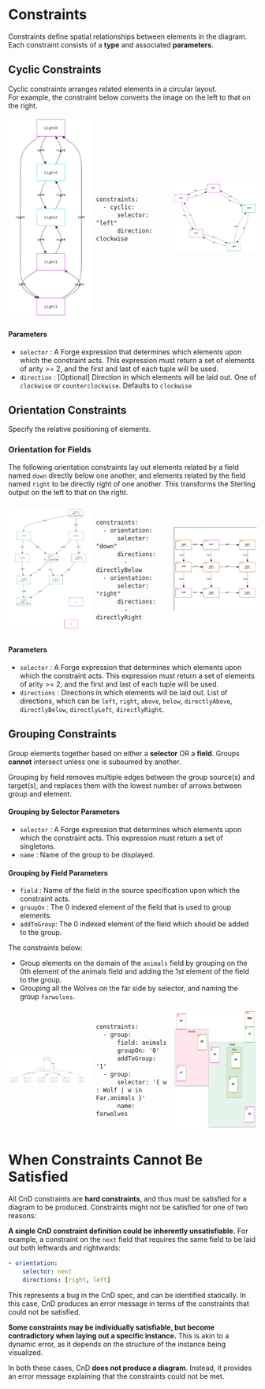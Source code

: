# Constraints
Constraints define spatial relationships between elements in the diagram. Each constraint consists of a **type** and associated **parameters**.

## **Cyclic Constraints**
Cyclic constraints arranges related elements in a circular layout.  
For example, the constraint below converts the image on the left to that on the right.


<div style="display: table; width: 100%; text-align: left;">

  <!-- Left Image -->
  <div style="display: table-cell; width: 33%; vertical-align: middle;">
    <img src="../img/ring-lights/asv_state1.png" alt="Default Sterling output of a graph that looks linear." style="max-width: 100%; height: auto;">
  </div>

  <!-- Code Block -->
  <div style="display: table-cell; width: 33%; vertical-align: middle; padding: 0 10px;">
<pre><code>
constraints:
  - cyclic:
      selector: "left"
      direction: clockwise  
    </code></pre>
  </div>

  <!-- Right Image -->
  <div style="display: table-cell; width: 33%; vertical-align: middle;">
    <img src="../img/ring-lights/cnd_state1.png" alt="Sterling output refined to circular layout." style="max-width: 100%; height: auto;">
  </div>

</div>



#### Parameters

- `selector` : A Forge expression that determines which elements upon which the constraint acts. This expression must return a set of elements of arity >= 2, and the first and last of each tuple will be used.
- `direction` : [Optional] Direction in which elements will be laid out. One of `clockwise` or `counterclockwise`. Defaults to `clockwise`




## **Orientation Constraints**
Specify the relative positioning of elements.

### Orientation for Fields

The following orientation constraints lay out elements related by a field named `down` directly below one another,
and elements related by the field named `right` to be directly right of one another. This transforms the Sterling output on the left to that on the right.

<div style="display: table; width: 100%; text-align: left;">

  <!-- Left Image -->
  <div style="display: table-cell; width: 33%; vertical-align: middle;">
    <img src="../img/ttt/sterling.png" alt="Default image of some Sterling output" style="max-width: 100%; height: auto;">
  </div>

  <!-- Code Block -->
  <div style="display: table-cell; width: 33%; vertical-align: middle; padding: 0 10px;">
<pre><code>
constraints:
  - orientation:
      selector: "down"
      directions:
        - directlyBelow
  - orientation:
      selector: "right"
      directions:
        - directlyRight
    </code></pre>
  </div>

  <!-- Right Image -->
  <div style="display: table-cell; width: 33%; vertical-align: middle;">
    <img src="../img/ttt/cnd.png" alt="Sterling output refined to form a grid." style="max-width: 100%; height: auto;">
  </div>

</div>



#### Parameters

- `selector` : A Forge expression that determines which elements upon which the constraint acts. This expression must return a set of elements of arity >= 2, and the first and last of each tuple will be used.
- `directions` : Directions in which elements will be laid out. List of directions, which can be
                `left`, `right`, `above`, `below`, `directlyAbove`, `directlyBelow`, `directlyLeft`, `directlyRight`.



## **Grouping Constraints**

Group elements together based on either a **selector** OR a **field**. Groups **cannot** intersect unless one is subsumed by another.

Grouping by field removes multiple edges between the group source(s) and target(s), and replaces them with the lowest number of arrows between group and element. 


#### Grouping by Selector Parameters

- `selector` : A Forge expression that determines which elements upon which the constraint acts. This expression must return a set of singletons.
- `name` : Name of the group to be displayed.
  
#### Grouping by Field Parameters

- `field` : Name of the field in the source specification upon which the constraint acts.
- `groupOn` : The 0 indexed element of the field that is used to group elements.
- `addToGroup`: The 0 indexed element of the field which should be added to the group.




The constraints below:

- Group elements on the domain of the `animals` field by grouping on the 0th element of the animals  field and adding the 1st element of the field to the group.
- Grouping all the Wolves on the far side by selector, and naming the group `farwolves`.


<div style="display: table; width: 100%; text-align: left;">

  <!-- Left Image -->
  <div style="display: table-cell; width: 33%; vertical-align: middle;">
    <img src="../img/gw/sterling_inst5.png" alt="Default image of some Sterling output" style="max-width: 100%; height: auto;">
  </div>

  <!-- Code Block -->
  <div style="display: table-cell; width: 33%; vertical-align: middle; padding: 0 10px;">
<pre><code>
constraints:
  - group:
      field: animals
      groupOn: '0'
      addToGroup: '1'
  - group:
      selector: '{ w : Wolf | w in Far.animals }'
      name: farwolves
    </code></pre>
  </div>

  <!-- Right Image -->
  <div style="display: table-cell; width: 33%; vertical-align: middle;">
    <img src="../img/gw/cnd_inst5.png" alt="Sterling output refined with grouping." style="max-width: 100%; height: auto;">
  </div>

</div>




# When Constraints Cannot Be Satisfied

All CnD constraints are **hard constraints**, and thus must be satisfied for a diagram to be produced. Constraints might not be satisfied for one of two reasons:

**A single CnD constraint definition could be inherently unsatisfiable.** For example, a constraint on the `next` field that requires the same field to be laid out both leftwards and rightwards:

```yaml
- orientation:
    selector: next
    directions: [right, left]
```

This represents a bug in the CnD spec, and can be identified statically. In this case, CnD produces an error message in terms of the constraints that could not be satisfied.


**Some constraints may be individually satisfiable, but become contradictory when laying out a specific instance.** This is akin to a dynamic error, as it depends on the structure of the instance being visualized. 


In both these cases, CnD **does not produce a diagram**. Instead, it provides an error message explaining that the constraints could not be met. 
